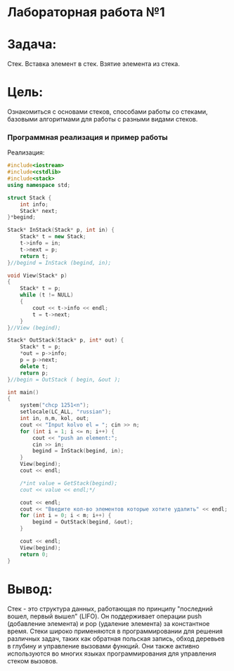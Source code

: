 # Лабораторная работа №1 



# Задача:

Стек. Вставка элемент в стек. Взятие элемента из стека.

# Цель:

Ознакомиться с основами стеков, способами работы со стеками, базовыми алгоритмами для работы с разными видами стеков.

### Программная реализация и пример работы

Реализация:
```c++
#include<iostream>
#include<cstdlib>
#include<stack>
using namespace std;

struct Stack {
	int info;
	Stack* next;
}*begind;

Stack* InStack(Stack* p, int in) {
	Stack* t = new Stack;
	t->info = in;
	t->next = p;
	return t;
}//begind = InStack (begind, in);

void View(Stack* p)
{
	Stack* t = p;
	while (t != NULL)
	{
		cout << t->info << endl;
		t = t->next;
	}
}//View (begind);

Stack* OutStack(Stack* p, int* out) {
	Stack* t = p;
	*out = p->info;
	p = p->next;
	delete t;
	return p;
}//begin = OutStack ( begin, &out ); 

int main()
{
	system("chcp 1251<n");
	setlocale(LC_ALL, "russian");
	int in, n,m, kol, out;
	cout << "Input kolvo el = "; cin >> n;
	for (int i = 1; i <= n; i++) {
		cout << "push an element:";
		cin >> in;
		begind = InStack(begind, in);
	}
	View(begind);
	cout << endl;

	/*int value = GetStack(begind);
	cout << value << endl;*/

	cout << endl;
	cout << "Введите кол-во элементов которые хотите удалить" << endl; cin >> m;
	for (int i = 0; i < m; i++) {
		begind = OutStack(begind, &out);
	}

	cout << endl;
	View(begind);
	return 0;
}
```
# Вывод:

Стек - это структура данных, работающая по принципу "последний вошел, первый вышел" (LIFO). Он поддерживает операции push (добавление элемента) и pop (удаление элемента) за константное время. Стеки широко применяются в программировании для решения различных задач, таких как обратная польская запись, обход деревьев в глубину и управление вызовами функций. Они также активно используются во многих языках программирования для управления стеком вызовов.
